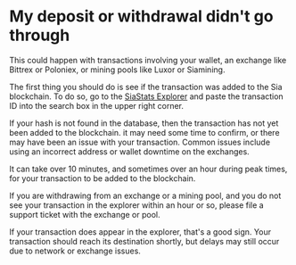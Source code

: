 # My deposit or withdrawal didn't go through

This could happen with transactions involving your wallet, an exchange like Bittrex or Poloniex, or mining pools like Luxor or Siamining.

The first thing you should do is see if the transaction was added to the Sia blockchain. To do so, go to the [SiaStats Explorer](https://siastats.info/navigator) and paste the transaction ID into the search box in the upper right corner.

If your hash is not found in the database, then the transaction has not yet been added to the blockchain. it may need some time to confirm, or there may have been an issue with your transaction. Common issues include using an incorrect address or wallet downtime on the exchanges.

It can take over 10 minutes, and sometimes over an hour during peak times, for your transaction to be added to the blockchain.

If you are withdrawing from an exchange or a mining pool, and you do not see your transaction in the explorer within an hour or so, please file a support ticket with the exchange or pool.

If your transaction does appear in the explorer, that's a good sign. Your transaction should reach its destination shortly, but delays may still occur due to network or exchange issues.

